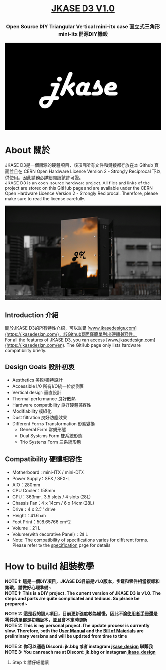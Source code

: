 # <p align="center">[JKASE D3 V1.0](https://jkasedesign.com/)</p>
### <p align="center">Open Source DIY Triangular Vertical mini-itx case  直立式三角形 mini-itx 開源DIY機殼</p>
![GITHUB](/image/jkase_logo.png "JKASE LOGO")  

# About  關於
JKASE D3是一個開源的硬體項目，該項目所有文件和鏈接都存放在本 Github 頁面並且在 CERN Open Hardware Licence Version 2 - Strongly Reciprocal 下以供使用。因此請務必詳細閱讀該許可證。  
JKASE D3 is an open-source hardware project. All files and links of the project are stored on this GitHub page and are available under the CERN Open Hardware Licence Version 2 - Strongly Reciprocal. Therefore, please make sure to read the license carefully.

![GITHUB](/image/sunset_in_mirror.jpeg "Sunset In Mirror")

## Introduction   介紹
關於JKASE D3的所有特性介紹，可以訪問 [www.jkasedesign.com](https://jkasedesign.com/)，該Github頁面僅簡單列出硬體兼容性。  
For all the features of JKASE D3, you can access [www.jkasedesign.com](https://jkasedesign.com/en). The GitHub page only lists hardware compatibility briefly.

## Design Goals  設計初衷
* Aesthetics  美觀/獨特設計
* Accessible I/O  所有I/O統一位於側面
* Vertical design  垂直設計
* Thermal performance  良好散熱
* Hardware compatibility  良好硬體兼容性
* Modifiability  模組化
* Dust filtration  良好防塵效果
* Different Forms Transformation  形態變換
    * General Form  常規形態
    * Dual Systems Form  雙系統形態
    * Trio Systems Form  三系統形態

## Compatibility  硬體相容性
* Motherboard：​mini-ITX / mini-DTX
* Power Supply：SFX / SFX-L
* AIO：280mm
* CPU Cooler：158mm
* GPU：363mm, 3.5 slots / 4 slots (28L)
* Chassis Fan：4 x 14cm / 6 x 14cm (28L)
* Drive：4 x 2.5'' drive​
* Height：41.6 cm
* Foot Print：508.65766 cm^2
* Volume：21 L
* Volume(with decorative Panel)：28 L
* Note: The compatibility of specifications varies for different forms. Please refer to the [specification](https://www.jkasedesign.com/general-1) page for details

# How to build  組裝教學
**NOTE 1: 這是一個DIY項目，JKASE D3目前是v1.0版本，步驟和零件相當複雜和繁瑣，請做好心理準備~**  
**NOTE 1: This is a DIY project. The current version of JKASE D3 is v1.0. The steps and parts are quite complicated and tedious. So please be prepared~**

**NOTE 2: 這是我的個人項目，目前更新進度較為緩慢，因此不論[使用者手冊](https://docs.google.com/document/d/1VRi_LQBDhcZ8YW_KE0V_FxEDj4TOAPhPPbnMbp1qJXQ/edit?usp=sharing)還是[零件清單](https://docs.google.com/spreadsheets/d/e/2PACX-1vTDV55PDLI_-VLqr5_B4HkwDLA5240rTCraWzzHT4jYiwCrdkjbFOL7cVF3HNw2yrIR6ZoA4pk6Mkd6/pubhtml?gid=1001938012&single=true)都是初階版本，並且會不定時更新**  
**NOTE 2: This is my personal project. The update process is currently slow. Therefore, both the [User Manual](https://docs.google.com/document/d/1VRi_LQBDhcZ8YW_KE0V_FxEDj4TOAPhPPbnMbp1qJXQ/edit?usp=sharing) and the [Bill of Materials](https://docs.google.com/spreadsheets/d/e/2PACX-1vTDV55PDLI_-VLqr5_B4HkwDLA5240rTCraWzzHT4jYiwCrdkjbFOL7cVF3HNw2yrIR6ZoA4pk6Mkd6/pubhtml?gid=1207346702&single=true) are preliminary versions and will be updated from time to time**

**NOTE 3: 你可以通過 Discord: jk.bbg 或者 instagram [jkase_design](https://www.instagram.com/jkase_design/) 聯繫我**  
**NOTE 3: You can reach me at Discord: jk.bbg or instagram [jkase_design](https://www.instagram.com/jkase_design/)**

1. Step 1: 請仔細閱讀
